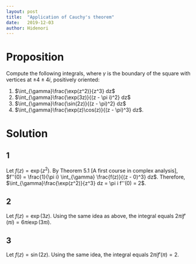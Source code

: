 ```yaml
---
layout: post
title:  "Application of Cauchy's theorem"
date:   2019-12-03
author: Hidenori
---
```


# Proposition
Compute the following integrals, where $\gamma$ is the boundary of the square with vertices at $\pm 4 \pm 4i$, positively oriented:

1. $\int_{\gamma}\frac{\exp(z^2)}{z^3} dz$
1. $\int_{\gamma}\frac{\exp(3z)}{(z - \pi i)^2} dz$
1. $\int_{\gamma}\frac{\sin(2z)}{(z - \pi)^2} dz$
1. $\int_{\gamma}\frac{\exp(z)\cos(z)}{(z - \pi)^3} dz$.

# Solution
## 1
Let $f(z) = \exp(z^2)$.
By Theorem 5.1 [A first course in complex analysis], $f''(0) = \frac{1}{\pi i} \int_{\gamma} \frac{f(z)}{(z - 0)^3} dz$.
Therefore, $\int_{\gamma}\frac{\exp(z^2)}{z^3} dz = \pi i f''(0) = 2$.

## 2
Let $f(z) = \exp(3z)$.
Using the same idea as above, the integral equals $2\pi i f'(\pi i) = 6\pi i\exp(3\pi i)$.

## 3
Let $f(z) = \sin(2z)$.
Using the same idea, the integral equals $2\pi i f'(\pi) = 2$.

